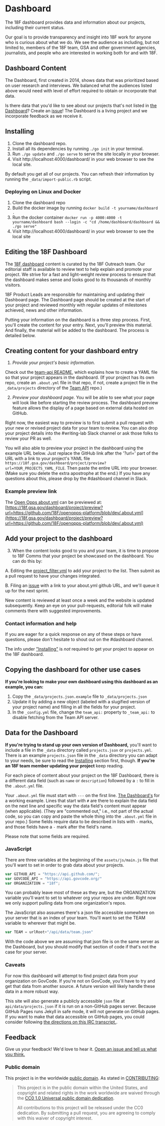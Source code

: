 Dashboard
=========

The 18F dashboard provides data and information about our projects, including their current status.

Our goal is to provide transparency and insight into 18F work for anyone who is curious about what we do. We see the audience as including, but not limited to, members of the 18F team, GSA and other government agencies, journalists, and people who are interested in working both for and with 18F.


## Dashboard Content

The Dashboard, first created in 2014, shows data that was prioritized based on user research and interviews. We balanced what the audiences listed above would need with level of effort required to obtain or incorporate that data.

Is there data that you'd like to see about our projects that's not listed in [the Dashboard](https://18f.gsa.gov/dashboard/)? Create an [issue](https://github.com/18F/dashboard/issues/new)! The Dashboard is a living project and we incorporate feedback as we receive it.

## Installing

1. Clone the dashboard repo. 
1. Install all its dependencies by running `./go init` in your terminal. 
1. Run `./go update` and `./go serve` to serve the site locally in your browser.
1. Visit http://localhost:4000/dashboard/ in your web browser to see the local site.

By default you get all of our projects. You can refresh their information by running the `_data/import-public.rb` script.

### Deploying on Linux and Docker
1. Clone the dashboard repo
1. Build the docker image by running `docker build -t yourname/dashboard .`
1. Run the docker container `docker run -p 4000:4000 -t yourname/dashboard bash --login -c "cd /home/dashboard/dashboard && ./go serve"`
1. Visit http://localhost:4000/dashboard/ in your web browser to see the local site

## Editing the 18F Dashboard

The [18F dashboard](https://18f.gsa.gov/dashboard) content is curated by the 18F Outreach team.  Our editorial staff is available to review text to help explain and promote your project.  We strive for a fast and light-weight review process to ensure that the dashboard makes sense and looks good to its thousands of monthly visitors.

18F Product Leads are responsible for maintaining and updating their Dashboard page. The Dashboard page should be created at the start of your project and reviewed monthly with regular updates of milestones achieved, news and other information.

Putting your information on the dashboard is a three step process. First, you'll create the content for your entry. Next, you'll preview this material. And finally, the material will be added to the dashboard. The process is detailed below.

## Creating content for your dashboard entry

1. *Provide your project's basic information.*

Check out the [team-api README](https://github.com/18F/team-api.18f.gov/blob/master/README.md), which explains how to create a YAML file so that your project appears in the dashboard. (If your project has its own repo, create an `.about.yml` file in that repo, if not, create a project file in the `_data/projects` directory of the [Team API](https://github.com/18F/team-api.18f.gov) repo.)

2. *Preview your dashboard page.*  You will be able to see what your page will look like before starting the review process. The dashboard preview feature allows the display of a page based on external data hosted on GitHub.

Right now, the easiest way to preview is to first submit a pull request with your new or revised project data for your team to review. You can also drop your project details into the #writing-lab Slack channel or ask those folks to review your PR as well. 

You will also able to preview your project in the dashboard using the example URL below. Just replace the GitHub link after the '?url=' part of the URL with a link to your project's YAML file `https://18f.gsa.gov/dashboard/project/preview?url=YOUR_PROJECTS_YAML_FILE`. Then paste the entire URL into your browser. (Make sure you delete the extra apostrophe at the end.) If you have any questions about this, please drop by the #dashboard channel in Slack.

### Example preview link

The [Open Opps about.yml](https://github.com/18F/openopps-platform/blob/dev/.about.yml) can be previewed at: [https://18f.gsa.gov/dashboard/project/preview?url=https://github.com/18F/openopps-platform/blob/dev/.about.yml](https://18f.gsa.gov/dashboard/project/preview?url=https://github.com/18F/openopps-platform/blob/dev/.about.yml)

## Add your project to the dashboard

3. When the content looks good to you and your team, it is time to propose to 18F Comms that your project be showcased on the dashboard.  You can do this by:

  A. Editing the [project_filter.yml](https://github.com/18F/dashboard/blob/staging/_data/project_filter.yml) to add your project to the list. Then submit as a pull request to have your changes integrated.  

  B. Filing an [issue](https://github.com/18F/dashboard/issues/new) with a link to your about.yml github URL, and we'll queue it up for the next sprint.  

New content is reviewed at least once a week and the website is updated subsequently. Keep an eye on your pull-requests, editorial folk will make comments there with suggested improvements.  

### Contact information and help

If you are eager for a quick response on any of these steps or have questions, please don't hesitate to shout out on the #dashboard channel.

The info under ["Installing"](#installing) is *not* required to get your project to appear on the 18F dashboard.

## Copying the dashboard for other use cases

**If you're looking to make your own dashboard using this dashboard as an example, you can:**

1. Copy the `_data/projects.json.example` file to `_data/projects.json`
2. Update it by adding a new object (labeled with a slugified version of your project name) and filling in all the fields for your project. 
3. In the `_config.yml` file, change the `team_api:` property to `_team_api:` to disable fetching from the Team API server.

## Data for the Dashboard

**If you're trying to stand up your own version of Dashboard,** you'll want to include a file in the `_data` directory called `projects.json` or `projects.yml`. There is an example `projects.json` file in the `_data` directory you can adapt to your needs, be sure to read the [Installing](#installing) section first, though. **If you're an 18F team member updating your project** keep reading.

For each piece of content about your project on the 18F Dashboard, there is a different data field (such as `name` or `description`) followed by a `:` to fill in the `.about.yml` file.

Your `.about.yml` file must start with `---` on the first line. [The Dashboard's](.about.yml) for a working example. Lines that start with `#` are there to explain the data field on the next line and specific way the data field's content must appear (when applicable). (They are "commented out," i.e., not part of the actual code, so you can copy and paste the whole thing into the `.about.yml` file in your repo.) Some fields require data to be described in lists with `-` marks, and those fields have a `-` mark after the field's name.

Please note that some fields are required.

### JavaScript

There are three variables at the beginning of the `assets/js/main.js` file that you'll want to set in order to grab data about your projects.

```javascript
var GITHUB_API = "https://api.github.com/";
var GOVCODE_API = "https://api.govcode.org/"
var ORGANIZATION = "18f";
```

You can probably leave most of these as they are, but the ORGANIZATION variable you'll want to set to whatever org your repos are under. Right now we only support pulling data from one organization's repos.

The JavaScript also assumes there's a json file accessible somewhere on your server that is an index of your team. You'll want to set the TEAM variable to wherever that might be.

```javascript
var TEAM = urlRoot+"/api/data/team.json"
```

With the code above we are assuming that json file is on the same server as
the Dashboard, but you should modify that section of code if that's not the
case for your server.

### Caveats

For now this dashboard will attempt to find project data from your
organization on GovCode. If you're not on GovCode, you'll have to try and
get that data from another source. A future version will likely handle these
data in a more robust way.

This site will also generate a publicly accessible `json` file at
`api/data/projects.json` if it is run on a non-GitHub pages server. Because
GitHub Pages runs Jekyll in safe mode, it will not generate on GitHub pages.
If you want to make that data accessible on GitHub pages, you could consider
following [the directions on this IRC
transcript.](https://botbot.me/freenode/jekyll/2014-10-17/?msg=23655667&page=1 ).

## Feedback

Give us your feedback! We'd love to hear it. [Open an issue and tell us what you think.](https://github.com/18f/dashboard/issues/new)


### Public domain

This project is in the worldwide [public domain](LICENSE.md). As stated in [CONTRIBUTING](CONTRIBUTING.md):

> This project is in the public domain within the United States, and copyright and related rights in the work worldwide are waived through the [CC0 1.0 Universal public domain dedication](https://creativecommons.org/publicdomain/zero/1.0/).
>
> All contributions to this project will be released under the CC0 dedication. By submitting a pull request, you are agreeing to comply with this waiver of copyright interest.
